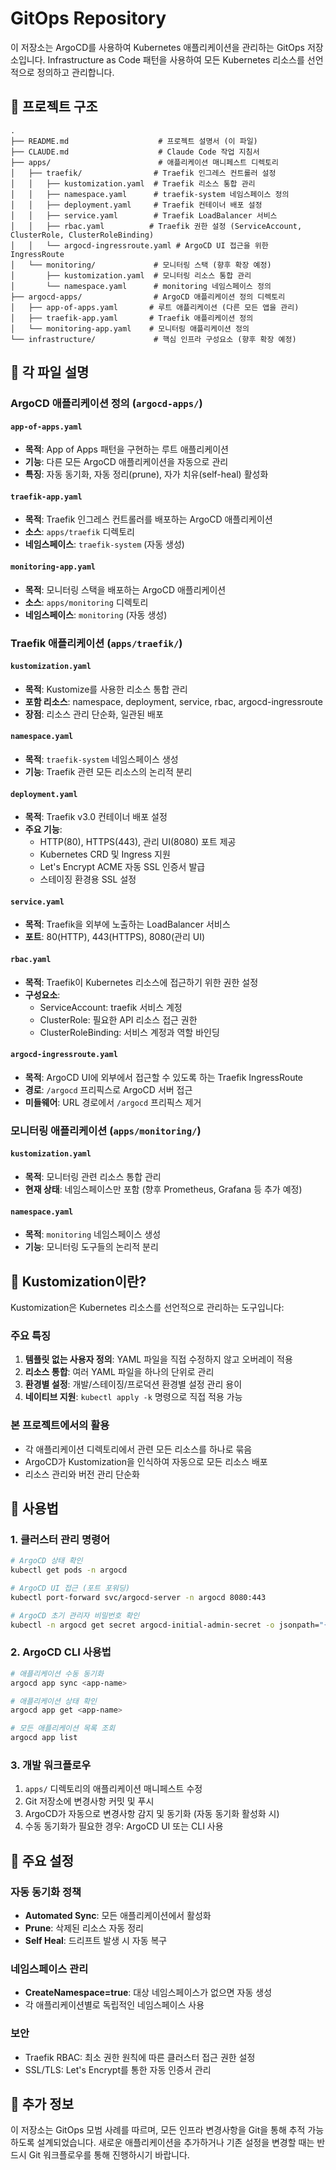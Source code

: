 # GitOps Repository

이 저장소는 ArgoCD를 사용하여 Kubernetes 애플리케이션을 관리하는 GitOps 저장소입니다. Infrastructure as Code 패턴을 사용하여 모든 Kubernetes 리소스를 선언적으로 정의하고 관리합니다.

## 📁 프로젝트 구조

```
.
├── README.md                    # 프로젝트 설명서 (이 파일)
├── CLAUDE.md                    # Claude Code 작업 지침서
├── apps/                        # 애플리케이션 매니페스트 디렉토리
│   ├── traefik/                # Traefik 인그레스 컨트롤러 설정
│   │   ├── kustomization.yaml  # Traefik 리소스 통합 관리
│   │   ├── namespace.yaml      # traefik-system 네임스페이스 정의
│   │   ├── deployment.yaml     # Traefik 컨테이너 배포 설정
│   │   ├── service.yaml        # Traefik LoadBalancer 서비스
│   │   ├── rbac.yaml          # Traefik 권한 설정 (ServiceAccount, ClusterRole, ClusterRoleBinding)
│   │   └── argocd-ingressroute.yaml # ArgoCD UI 접근을 위한 IngressRoute
│   └── monitoring/             # 모니터링 스택 (향후 확장 예정)
│       ├── kustomization.yaml  # 모니터링 리소스 통합 관리
│       └── namespace.yaml      # monitoring 네임스페이스 정의
├── argocd-apps/                # ArgoCD 애플리케이션 정의 디렉토리
│   ├── app-of-apps.yaml       # 루트 애플리케이션 (다른 모든 앱을 관리)
│   ├── traefik-app.yaml       # Traefik 애플리케이션 정의
│   └── monitoring-app.yaml    # 모니터링 애플리케이션 정의
└── infrastructure/             # 핵심 인프라 구성요소 (향후 확장 예정)
```

## 🔧 각 파일 설명

### ArgoCD 애플리케이션 정의 (`argocd-apps/`)

#### `app-of-apps.yaml`
- **목적**: App of Apps 패턴을 구현하는 루트 애플리케이션
- **기능**: 다른 모든 ArgoCD 애플리케이션을 자동으로 관리
- **특징**: 자동 동기화, 자동 정리(prune), 자가 치유(self-heal) 활성화

#### `traefik-app.yaml` 
- **목적**: Traefik 인그레스 컨트롤러를 배포하는 ArgoCD 애플리케이션
- **소스**: `apps/traefik` 디렉토리
- **네임스페이스**: `traefik-system` (자동 생성)

#### `monitoring-app.yaml`
- **목적**: 모니터링 스택을 배포하는 ArgoCD 애플리케이션
- **소스**: `apps/monitoring` 디렉토리  
- **네임스페이스**: `monitoring` (자동 생성)

### Traefik 애플리케이션 (`apps/traefik/`)

#### `kustomization.yaml`
- **목적**: Kustomize를 사용한 리소스 통합 관리
- **포함 리소스**: namespace, deployment, service, rbac, argocd-ingressroute
- **장점**: 리소스 관리 단순화, 일관된 배포

#### `namespace.yaml`
- **목적**: `traefik-system` 네임스페이스 생성
- **기능**: Traefik 관련 모든 리소스의 논리적 분리

#### `deployment.yaml`
- **목적**: Traefik v3.0 컨테이너 배포 설정
- **주요 기능**:
  - HTTP(80), HTTPS(443), 관리 UI(8080) 포트 제공
  - Kubernetes CRD 및 Ingress 지원
  - Let's Encrypt ACME 자동 SSL 인증서 발급
  - 스테이징 환경용 SSL 설정

#### `service.yaml`
- **목적**: Traefik을 외부에 노출하는 LoadBalancer 서비스
- **포트**: 80(HTTP), 443(HTTPS), 8080(관리 UI)

#### `rbac.yaml`
- **목적**: Traefik이 Kubernetes 리소스에 접근하기 위한 권한 설정
- **구성요소**:
  - ServiceAccount: traefik 서비스 계정
  - ClusterRole: 필요한 API 리소스 접근 권한
  - ClusterRoleBinding: 서비스 계정과 역할 바인딩

#### `argocd-ingressroute.yaml`
- **목적**: ArgoCD UI에 외부에서 접근할 수 있도록 하는 Traefik IngressRoute
- **경로**: `/argocd` 프리픽스로 ArgoCD 서버 접근
- **미들웨어**: URL 경로에서 `/argocd` 프리픽스 제거

### 모니터링 애플리케이션 (`apps/monitoring/`)

#### `kustomization.yaml`
- **목적**: 모니터링 관련 리소스 통합 관리
- **현재 상태**: 네임스페이스만 포함 (향후 Prometheus, Grafana 등 추가 예정)

#### `namespace.yaml`
- **목적**: `monitoring` 네임스페이스 생성
- **기능**: 모니터링 도구들의 논리적 분리

## 🤖 Kustomization이란?

Kustomization은 Kubernetes 리소스를 선언적으로 관리하는 도구입니다:

### 주요 특징
1. **템플릿 없는 사용자 정의**: YAML 파일을 직접 수정하지 않고 오버레이 적용
2. **리소스 통합**: 여러 YAML 파일을 하나의 단위로 관리
3. **환경별 설정**: 개발/스테이징/프로덕션 환경별 설정 관리 용이
4. **네이티브 지원**: `kubectl apply -k` 명령으로 직접 적용 가능

### 본 프로젝트에서의 활용
- 각 애플리케이션 디렉토리에서 관련 모든 리소스를 하나로 묶음
- ArgoCD가 Kustomization을 인식하여 자동으로 모든 리소스 배포
- 리소스 관리와 버전 관리 단순화

## 🚀 사용법

### 1. 클러스터 관리 명령어

```bash
# ArgoCD 상태 확인
kubectl get pods -n argocd

# ArgoCD UI 접근 (포트 포워딩)
kubectl port-forward svc/argocd-server -n argocd 8080:443

# ArgoCD 초기 관리자 비밀번호 확인
kubectl -n argocd get secret argocd-initial-admin-secret -o jsonpath="{.data.password}" | base64 -d
```

### 2. ArgoCD CLI 사용법

```bash
# 애플리케이션 수동 동기화
argocd app sync <app-name>

# 애플리케이션 상태 확인
argocd app get <app-name>

# 모든 애플리케이션 목록 조회
argocd app list
```

### 3. 개발 워크플로우

1. `apps/` 디렉토리의 애플리케이션 매니페스트 수정
2. Git 저장소에 변경사항 커밋 및 푸시
3. ArgoCD가 자동으로 변경사항 감지 및 동기화 (자동 동기화 활성화 시)
4. 수동 동기화가 필요한 경우: ArgoCD UI 또는 CLI 사용

## 🔧 주요 설정

### 자동 동기화 정책
- **Automated Sync**: 모든 애플리케이션에서 활성화
- **Prune**: 삭제된 리소스 자동 정리
- **Self Heal**: 드리프트 발생 시 자동 복구

### 네임스페이스 관리
- **CreateNamespace=true**: 대상 네임스페이스가 없으면 자동 생성
- 각 애플리케이션별로 독립적인 네임스페이스 사용

### 보안
- Traefik RBAC: 최소 권한 원칙에 따른 클러스터 접근 권한 설정
- SSL/TLS: Let's Encrypt를 통한 자동 인증서 관리

## 📝 추가 정보

이 저장소는 GitOps 모범 사례를 따르며, 모든 인프라 변경사항을 Git을 통해 추적 가능하도록 설계되었습니다. 새로운 애플리케이션을 추가하거나 기존 설정을 변경할 때는 반드시 Git 워크플로우를 통해 진행하시기 바랍니다.

